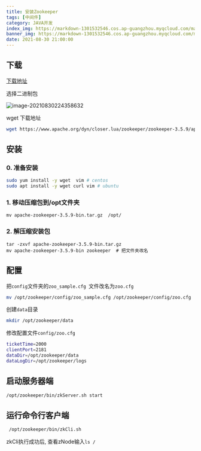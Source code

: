 ```yaml
---
title: 安装Zookeeper 
tags: [中间件]
category: JAVA开发
index_img: https://markdown-1301532546.cos.ap-guangzhou.myqcloud.com/markdown/20210830225713.png
banner_img: https://markdown-1301532546.cos.ap-guangzhou.myqcloud.com/markdown/20210830225713.png
date: 2021-08-30 21:00:00
---
```




## 下载
[下载地址](http://zookeeper.apache.org/releases.html)

选择二进制包

![image-20210830224358632](https://markdown-1301532546.cos.ap-guangzhou.myqcloud.com/markdown/20210830230525.png)

wget 下载地址

```bash
wget https://www.apache.org/dyn/closer.lua/zookeeper/zookeeper-3.5.9/apache-zookeeper-3.5.9-bin.tar.gz 
```

## 安装

### 0. 准备安装
```bash
sudo yum install -y wget  vim # centos
sudo apt install -y wget curl vim # ubuntu
```

### 1. 移动压缩包到/opt文件夹
```
mv apache-zookeeper-3.5.9-bin.tar.gz  /opt/
```
### 2. 解压缩安装包

```
tar -zxvf apache-zookeeper-3.5.9-bin.tar.gz 
mv apache-zookeeper-3.5.9-bin zookeeper  # 把文件夹改名
```

## 配置
把`config`文件夹的`zoo_sample.cfg `文件改名为`zoo.cfg `

```bash
mv /opt/zookeeper/config/zoo_sample.cfg /opt/zookeeper/config/zoo.cfg 
```

创建`data`目录

```bash
mkdir /opt/zookeeper/data
```

修改配置文件`config/zoo.cfg`
```bash
ticketTime=2000
clientPort=2181
dataDir=/opt/zookeeper/data
dataLogDir=/opt/zookeeper/logs
```

## 启动服务器端
```bash
/opt/zookeeper/bin/zkServer.sh start
```

## 运行命令行客户端
```bash
 /opt/zookeeper/bin/zkCli.sh 
```

zkCli执行成功后, 查看zNode输入` ls / `